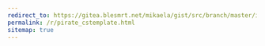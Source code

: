 ```yaml
---
redirect_to: https://gitea.blesmrt.net/mikaela/gist/src/branch/master/irc/atheme/pirate_cstemplate
permalink: /r/pirate_cstemplate.html
sitemap: true
---
```

